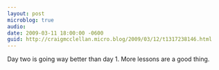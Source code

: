 ```yaml
---
layout: post
microblog: true
audio: 
date: 2009-03-11 18:00:00 -0600
guid: http://craigmcclellan.micro.blog/2009/03/12/t1317238146.html
---
```

Day two is going way better than day 1. More lessons are a good thing.
